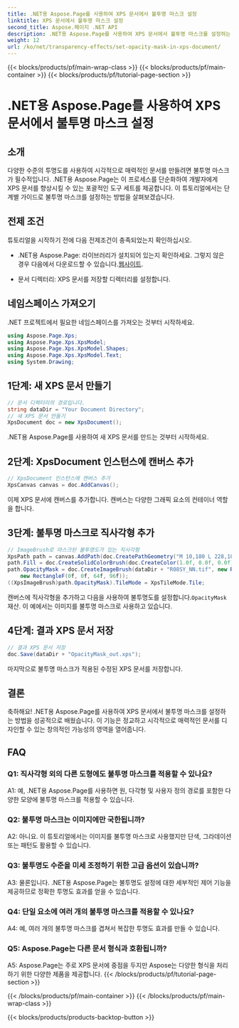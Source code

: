 ```yaml
---
title: .NET용 Aspose.Page를 사용하여 XPS 문서에서 불투명 마스크 설정
linktitle: XPS 문서에서 불투명 마스크 설정
second_title: Aspose.페이지 .NET API
description: .NET용 Aspose.Page를 사용하여 XPS 문서에서 불투명 마스크를 설정하는 방법을 알아보세요. 손쉽게 문서 미학을 향상시키세요.
weight: 12
url: /ko/net/transparency-effects/set-opacity-mask-in-xps-document/
---
```


{{< blocks/products/pf/main-wrap-class >}}
{{< blocks/products/pf/main-container >}}
{{< blocks/products/pf/tutorial-page-section >}}

# .NET용 Aspose.Page를 사용하여 XPS 문서에서 불투명 마스크 설정

## 소개

다양한 수준의 투명도를 사용하여 시각적으로 매력적인 문서를 만들려면 불투명 마스크가 필수적입니다. .NET용 Aspose.Page는 이 프로세스를 단순화하여 개발자에게 XPS 문서를 향상시킬 수 있는 포괄적인 도구 세트를 제공합니다. 이 튜토리얼에서는 단계별 가이드로 불투명 마스크를 설정하는 방법을 살펴보겠습니다.

## 전제 조건

튜토리얼을 시작하기 전에 다음 전제조건이 충족되었는지 확인하십시오.

-  .NET용 Aspose.Page: 라이브러리가 설치되어 있는지 확인하세요. 그렇지 않은 경우 다음에서 다운로드할 수 있습니다.[웹사이트](https://releases.aspose.com/page/net/).

- 문서 디렉터리: XPS 문서를 저장할 디렉터리를 설정합니다.

## 네임스페이스 가져오기

.NET 프로젝트에서 필요한 네임스페이스를 가져오는 것부터 시작하세요.

```csharp
using Aspose.Page.Xps;
using Aspose.Page.Xps.XpsModel;
using Aspose.Page.Xps.XpsModel.Shapes;
using Aspose.Page.Xps.XpsModel.Text;
using System.Drawing;
```

## 1단계: 새 XPS 문서 만들기

```csharp
// 문서 디렉터리의 경로입니다.
string dataDir = "Your Document Directory";
// 새 XPS 문서 만들기
XpsDocument doc = new XpsDocument();
```

.NET용 Aspose.Page를 사용하여 새 XPS 문서를 만드는 것부터 시작하세요.

## 2단계: XpsDocument 인스턴스에 캔버스 추가

```csharp
// XpsDocument 인스턴스에 캔버스 추가
XpsCanvas canvas = doc.AddCanvas();
```

이제 XPS 문서에 캔버스를 추가합니다. 캔버스는 다양한 그래픽 요소의 컨테이너 역할을 합니다.

## 3단계: 불투명 마스크로 직사각형 추가

```csharp
// ImageBrush로 마스크된 불투명도가 있는 직사각형
XpsPath path = canvas.AddPath(doc.CreatePathGeometry("M 10,180 L 228,180 228,285 10,285"));
path.Fill = doc.CreateSolidColorBrush(doc.CreateColor(1.0f, 0.0f, 0.0f));
path.OpacityMask = doc.CreateImageBrush(dataDir + "R08SY_NN.tif", new RectangleF(0f, 0f, 128f, 192f),
    new RectangleF(0f, 0f, 64f, 96f));
((XpsImageBrush)path.OpacityMask).TileMode = XpsTileMode.Tile;
```

 캔버스에 직사각형을 추가하고 다음을 사용하여 불투명도를 설정합니다.`OpacityMask`재산. 이 예에서는 이미지를 불투명 마스크로 사용하고 있습니다.

## 4단계: 결과 XPS 문서 저장

```csharp
// 결과 XPS 문서 저장
doc.Save(dataDir + "OpacityMask_out.xps");
```

마지막으로 불투명 마스크가 적용된 수정된 XPS 문서를 저장합니다.

## 결론

축하해요! .NET용 Aspose.Page를 사용하여 XPS 문서에서 불투명 마스크를 설정하는 방법을 성공적으로 배웠습니다. 이 기능은 정교하고 시각적으로 매력적인 문서를 디자인할 수 있는 창의적인 가능성의 영역을 열어줍니다.

## FAQ

### Q1: 직사각형 외의 다른 도형에도 불투명 마스크를 적용할 수 있나요?

A1: 예, .NET용 Aspose.Page를 사용하면 원, 다각형 및 사용자 정의 경로를 포함한 다양한 모양에 불투명 마스크를 적용할 수 있습니다.

### Q2: 불투명 마스크는 이미지에만 국한됩니까?

A2: 아니요. 이 튜토리얼에서는 이미지를 불투명 마스크로 사용했지만 단색, 그라데이션 또는 패턴도 활용할 수 있습니다.

### Q3: 불투명도 수준을 미세 조정하기 위한 고급 옵션이 있습니까?

A3: 물론입니다. .NET용 Aspose.Page는 불투명도 설정에 대한 세부적인 제어 기능을 제공하므로 정확한 투명도 효과를 얻을 수 있습니다.

### Q4: 단일 요소에 여러 개의 불투명 마스크를 적용할 수 있나요?

A4: 예, 여러 개의 불투명 마스크를 겹쳐서 복잡한 투명도 효과를 만들 수 있습니다.

### Q5: Aspose.Page는 다른 문서 형식과 호환됩니까?

A5: Aspose.Page는 주로 XPS 문서에 중점을 두지만 Aspose는 다양한 형식을 처리하기 위한 다양한 제품을 제공합니다.
{{< /blocks/products/pf/tutorial-page-section >}}

{{< /blocks/products/pf/main-container >}}
{{< /blocks/products/pf/main-wrap-class >}}

{{< blocks/products/products-backtop-button >}}

